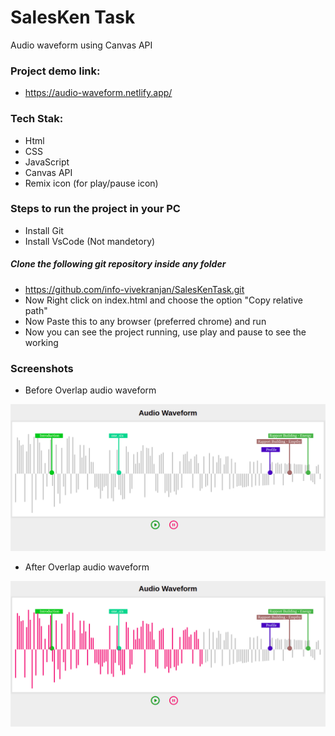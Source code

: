 # SalesKen Task

Audio waveform using Canvas API

### Project demo link:

- https://audio-waveform.netlify.app/

### Tech Stak:

- Html
- CSS
- JavaScript
- Canvas API
- Remix icon (for play/pause icon)

### Steps to run the project in your PC

- Install Git
- Install VsCode (Not mandetory)

##### Clone the following git repository inside any folder

- https://github.com/info-vivekranjan/SalesKenTask.git
- Now Right click on index.html and choose the option "Copy relative path"
- Now Paste this to any browser (preferred chrome) and run
- Now you can see the project running, use play and pause to see the working

### Screenshots

- Before Overlap audio waveform

![Before Overlap](./Screenshots/beforeOverlap.png)

- After Overlap audio waveform

![After Overlap](./Screenshots/afterOverlap.png)
